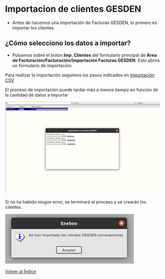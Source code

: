 # Importacion de clientes GESDEN

* Antes de hacemos una importación de Facturas GESDEN, lo primero es importar los clientes.

## ¿Cómo selecciono los datos a importar?

* Pulsamos sobre el botón **Imp. Clientes** del formulario principal de **Area de Facturación/Facturación/Importación Facturas GESDEN**. Esto abrirá un formulario de importación.

Para realizar la importación seguimos los pasos indicados en [Importación CSV](../../../../modulos/area_facturacion/facturacion/importacioncsv.md)


El proceso de importación puede tardar más o menos tiempo en función de la cantidad de datos a importar 

![Proceso de importación clientes](./img/formimportacion_clientes_proceso.png)

Si no ha habido ningún error, se terminará el proceso y se crearán los clientes.

![Importación correcta](./img/formimportacion_clientes_ok.png)

[Volver al Índice](../../index.md)